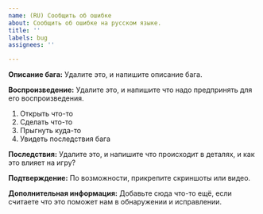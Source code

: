 ```yaml
---
name: (RU) Сообщить об ошибке
about: Сообщить об ошибке на русском языке.
title: ''
labels: bug
assignees: ''

---
```


**Описание бага:** 
Удалите это, и напишите описание бага.

**Воспроизведение:** 
Удалите это, и напишите что надо предпринять для его воспроизведения.

1. Открыть что-то
2. Сделать что-то
3. Прыгнуть куда-то
4. Увидеть последствия бага

**Последствия:** 
Удалите это, и напишите что происходит в деталях, и как это влияет на игру?

**Подтверждение:** 
По возможности, прикрепите скриншоты или видео.

**Дополнительная информация:** 
Добавьте сюда что-то ещё, если считаете что это поможет нам в обнаружении и исправлении.
